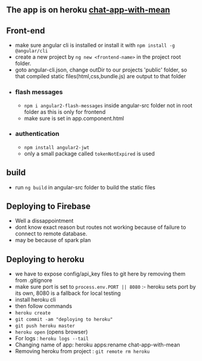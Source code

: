 
## The app is on heroku [chat-app-with-mean](https://chat-app-with-mean.herokuapp.com/dashboard)

## Front-end
- make sure angular cli is installed or install it with ```npm install -g @angular/cli```
- create a new project by ```ng new <frontend-name>``` in the project root folder.
- goto angular-cli.json, change outDir to our projects 'public' folder, so that compiled static files(html,css,bundle.js) are output to that folder
- ### flash messages
    - ```npm i angular2-flash-messages``` inside angular-src folder not in root folder as this is only for frontend
    - make sure <flash-messages> is set in app.component.html
- ### authentication
    - ```npm install angular2-jwt```
    - only a small package called ``tokenNotExpired`` is used

## build
- run ```ng build``` in angular-src folder to build the static files
## Deploying to Firebase
- Well a dissappointment
- dont know exact reason but routes not working because of failure to connect to remote database.
- may be because of spark plan 

## Deploying to heroku
- we have to expose config/api_key files to git here by removing them from .gitignore
- make sure port is set to  ```process.env.PORT || 8080``` :- heroku sets port by its own, 8080 is a fallback for local testing
- install heroku cli
- then follow commands
- ```heroku create```
- ```git commit -am "deploying to heroku"```
- ```git push heroku master```
- ```heroku open``` (opens browser)
- For logs : ```heroku logs --tail```
- Changing name of app: heroku apps:rename chat-app-with-mean
- Removing heroku from project : ```git remote rm heroku```

